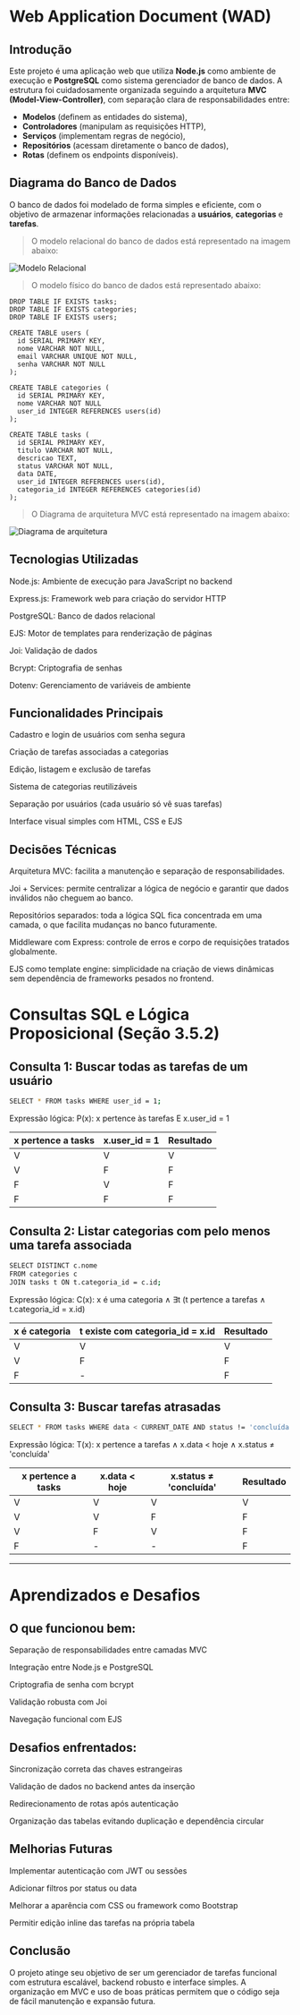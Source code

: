 
# Web Application Document (WAD)

## Introdução

Este projeto é uma aplicação web que utiliza **Node.js** como ambiente de execução e **PostgreSQL** como sistema gerenciador de banco de dados. A estrutura foi cuidadosamente organizada seguindo a arquitetura **MVC (Model-View-Controller)**, com separação clara de responsabilidades entre:

- **Modelos** (definem as entidades do sistema),
- **Controladores** (manipulam as requisições HTTP),
- **Serviços** (implementam regras de negócio),
- **Repositórios** (acessam diretamente o banco de dados),
- **Rotas** (definem os endpoints disponíveis).

## Diagrama do Banco de Dados

O banco de dados foi modelado de forma simples e eficiente, com o objetivo de armazenar informações relacionadas a **usuários**, **categorias** e **tarefas**.


> O modelo relacional do banco de dados está representado na imagem abaixo:

![Modelo Relacional](../assets/modelo-banco.png)

> O modelo físico do banco de dados está representado abaixo:

``` 
DROP TABLE IF EXISTS tasks;
DROP TABLE IF EXISTS categories;
DROP TABLE IF EXISTS users;

CREATE TABLE users (
  id SERIAL PRIMARY KEY,
  nome VARCHAR NOT NULL,
  email VARCHAR UNIQUE NOT NULL,
  senha VARCHAR NOT NULL
);

CREATE TABLE categories (
  id SERIAL PRIMARY KEY,
  nome VARCHAR NOT NULL
  user_id INTEGER REFERENCES users(id)
);

CREATE TABLE tasks (
  id SERIAL PRIMARY KEY,
  titulo VARCHAR NOT NULL,
  descricao TEXT,
  status VARCHAR NOT NULL,
  data DATE,
  user_id INTEGER REFERENCES users(id),
  categoria_id INTEGER REFERENCES categories(id)
);

```
> O Diagrama de arquitetura MVC está representado na imagem abaixo:

![Diagrama de arquitetura](../assets/Diagrama_gerenciador-tarefas.png)




## Tecnologias Utilizadas
Node.js: Ambiente de execução para JavaScript no backend

Express.js: Framework web para criação do servidor HTTP

PostgreSQL: Banco de dados relacional

EJS: Motor de templates para renderização de páginas

Joi: Validação de dados

Bcrypt: Criptografia de senhas

Dotenv: Gerenciamento de variáveis de ambiente

## Funcionalidades Principais
Cadastro e login de usuários com senha segura

Criação de tarefas associadas a categorias

Edição, listagem e exclusão de tarefas

Sistema de categorias reutilizáveis

Separação por usuários (cada usuário só vê suas tarefas)

Interface visual simples com HTML, CSS e EJS

## Decisões Técnicas
Arquitetura MVC: facilita a manutenção e separação de responsabilidades.

Joi + Services: permite centralizar a lógica de negócio e garantir que dados inválidos não cheguem ao banco.

Repositórios separados: toda a lógica SQL fica concentrada em uma camada, o que facilita mudanças no banco futuramente.

Middleware com Express: controle de erros e corpo de requisições tratados globalmente.

EJS como template engine: simplicidade na criação de views dinâmicas sem dependência de frameworks pesados no frontend.


# Consultas SQL e Lógica Proposicional (Seção 3.5.2)
## Consulta 1: Buscar todas as tarefas de um usuário
```bash
SELECT * FROM tasks WHERE user_id = 1;
```
Expressão lógica:
P(x): x pertence às tarefas E x.user_id = 1

| x pertence a tasks | x.user\_id = 1 | Resultado |
| ------------------ | -------------- | --------- |
| V                  | V              | V         |
| V                  | F              | F         |
| F                  | V              | F         |
| F                  | F              | F         |


## Consulta 2: Listar categorias com pelo menos uma tarefa associada
```bash
SELECT DISTINCT c.nome 
FROM categories c
JOIN tasks t ON t.categoria_id = c.id;
```
Expressão lógica:
C(x): x é uma categoria ∧ ∃t (t pertence a tarefas ∧ t.categoria_id = x.id)

| x é categoria | t existe com categoria\_id = x.id | Resultado |
| ------------- | --------------------------------- | --------- |
| V             | V                                 | V         |
| V             | F                                 | F         |
| F             | -                                 | F         |


## Consulta 3: Buscar tarefas atrasadas
```bash
SELECT * FROM tasks WHERE data < CURRENT_DATE AND status != 'concluída';
```
Expressão lógica:
T(x): x pertence a tarefas ∧ x.data < hoje ∧ x.status ≠ 'concluída'

| x pertence a tasks | x.data < hoje | x.status ≠ 'concluída' | Resultado |
| ------------------ | ------------- | ---------------------- | --------- |
| V                  | V             | V                      | V         |
| V                  | V             | F                      | F         |
| V                  | F             | V                      | F         |
| F                  | -             | -                      | F         |

----

# Aprendizados e Desafios

## O que funcionou bem:
Separação de responsabilidades entre camadas MVC

Integração entre Node.js e PostgreSQL

Criptografia de senha com bcrypt

Validação robusta com Joi

Navegação funcional com EJS

## Desafios enfrentados:
Sincronização correta das chaves estrangeiras

Validação de dados no backend antes da inserção

Redirecionamento de rotas após autenticação

Organização das tabelas evitando duplicação e dependência circular

## Melhorias Futuras
Implementar autenticação com JWT ou sessões

Adicionar filtros por status ou data

Melhorar a aparência com CSS ou framework como Bootstrap

Permitir edição inline das tarefas na própria tabela

## Conclusão
O projeto atinge seu objetivo de ser um gerenciador de tarefas funcional com estrutura escalável, backend robusto e interface simples. A organização em MVC e uso de boas práticas permitem que o código seja de fácil manutenção e expansão futura.
